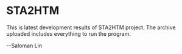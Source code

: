 # STA2HTM

This is latest development results of STA2HTM project. The archive uploaded includes everything to run the program.

--Saloman Lin
